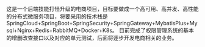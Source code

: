这是一个后端技能打怪升级的电商项目，目标要做成一个高可用、高并发、高性能的分布式微服务项目，将要采用的技术栈是SpringCloud+SpringBoot+SpringSecurity+SpringGateway+MybatisPlus+Mysql+Nginx+Redis+RabbitMQ+Docker+K8s。
目前完成了权限管理系统的基本的增删改查接口以及对应的单元测试，后面将逐步开发电商相关的业务。
